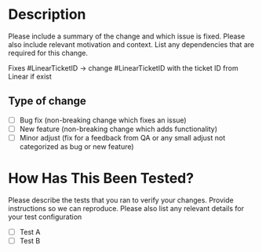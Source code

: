 # Description

Please include a summary of the change and which issue is fixed. Please also include relevant motivation and context. List any dependencies that are required for this change.

Fixes #LinearTicketID -> change #LinearTicketID with the ticket ID from Linear if exist

## Type of change

- [ ] Bug fix (non-breaking change which fixes an issue)
- [ ] New feature (non-breaking change which adds functionality)
- [ ] Minor adjust (fix for a feedback from QA or any small adjust not categorized as bug or new feature)

# How Has This Been Tested?

Please describe the tests that you ran to verify your changes. Provide instructions so we can reproduce. Please also list any relevant details for your test configuration

- [ ] Test A
- [ ] Test B

